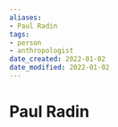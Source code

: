 ```yaml
---
aliases: 
- Paul Radin
tags: 
- person
- anthropologist
date_created: 2022-01-02
date_modified: 2022-01-02
---
```


# Paul Radin
